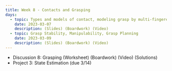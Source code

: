 ```yaml
---
title: Week 8 - Contacts and Grasping
days:
  - topic: Types and models of contact, modeling grasp by multi-fingered hands
    date: 2023-03-07
    description: (Slides) (Boardwork) (Video)  
  - topic: Grasp Stability, Manipulability, Grasp Planning
    date: 2023-03-09
    description: (Slides) (Boardwork) (Video) 
---
```


- Discussion 8: Grasping (Worksheet) (Boardwork) (Video) (Solutions)
- Project 3: State Estimation (due 3/14)

<a id="Week9"></a>
